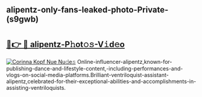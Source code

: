 ## alipentz-only-fans​-leaked-photo​-Private-(s9gwb)


# <h2><a href="https://mediaupload.pro?title=alipentz&ref=git">🔗👉 🔴 alipentz-P𝚑ot𝚘𝚜-V𝚒d𝚎o</a></h2>

[![Corinna Kopf Nue Nu𝚍e𝚜](https://i.imgur.com/0qMVB7G.gif)](https://mediaupload.pro?title=alipentz&ref=git)
Online-influencer-alipentz,known-for-publishing-dance-and-lifestyle-content,-including-performances-and-vlogs-on-social-media-platforms.Brilliant-ventriloquist-assistant-alipentz,celebrated-for-their-exceptional-abilities-and-accomplishments-in-assisting-ventriloquists.  